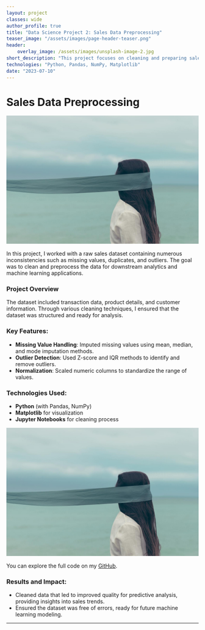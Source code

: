 ```yaml
---
layout: project
classes: wide
author_profile: true
title: "Data Science Project 2: Sales Data Preprocessing"
teaser_image: "/assets/images/page-header-teaser.png"
header:
    overlay_image: /assets/images/unsplash-image-2.jpg
short_description: "This project focuses on cleaning and preparing sales data for further analysis and predictive modeling."
technologies: "Python, Pandas, NumPy, Matplotlib"
date: "2023-07-10"
---
```


# Sales Data Preprocessing

![Project Image](/assets/images/sales-data-cleaning.jpg)

In this project, I worked with a raw sales dataset containing numerous inconsistencies such as missing values, duplicates, and outliers. The goal was to clean and preprocess the data for downstream analytics and machine learning applications.

### Project Overview

The dataset included transaction data, product details, and customer information. Through various cleaning techniques, I ensured that the dataset was structured and ready for analysis.

### Key Features:
- **Missing Value Handling**: Imputed missing values using mean, median, and mode imputation methods.
- **Outlier Detection**: Used Z-score and IQR methods to identify and remove outliers.
- **Normalization**: Scaled numeric columns to standardize the range of values.

### Technologies Used:
- **Python** (with Pandas, NumPy)
- **Matplotlib** for visualization
- **Jupyter Notebooks** for cleaning process

![Project Image](/assets/images/sales-data-cleaning.jpg)

You can explore the full code on my [GitHub](https://github.com/abubakari3bugaru).

### Results and Impact:
- Cleaned data that led to improved quality for predictive analysis, providing insights into sales trends.
- Ensured the dataset was free of errors, ready for future machine learning modeling.

---
